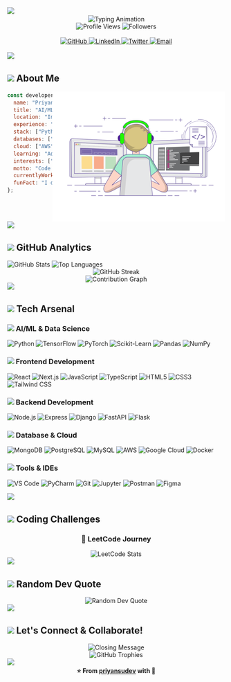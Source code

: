 <img src="https://capsule-render.vercel.app/api?type=waving&color=gradient&customColorList=12,12,8,16,30&height=250&section=header&text=Priyanshu%20Dev&fontSize=50&fontColor=FFFFFF&animation=twinkling&fontAlignY=35&desc=AI/ML%20Developer%20%7C%20Tech%20Innovator&descAlignY=55&descSize=18"/>

<!-- ANIMATED TYPING INTRO -->
<div align="center">
  <img src="https://readme-typing-svg.herokuapp.com?font=JetBrains+Mono&weight=600&size=32&duration=3500&pause=1000&color=6A5ACD&background=00000000&center=true&vCenter=true&multiline=true&width=700&height=120&lines=Welcome+to+my+Digital+Universe+%F0%9F%8C%8C;AI/ML+Engineer+%7C+Full+Stack+Developer;" alt="Typing Animation" />
</div>

<!-- VISIT COUNTER WITH ENHANCED STYLING -->
<div align="center">
  <img src="https://komarev.com/ghpvc/?username=priyanshudevs&color=6A5ACD&style=for-the-badge&label=PROFILE+VIEWS" alt="Profile Views"/>
  <img src="https://img.shields.io/github/followers/priyansudev?label=Followers&style=for-the-badge&color=6A5ACD&labelColor=1a1b27" alt="Followers"/>
</div>

<br>

<!-- ENHANCED SOCIAL LINKS WITH ANIMATIONS -->
<div align="center">
  <a href="https://github.com/priyansudev" target="_blank">
    <img src="https://img.shields.io/badge/GitHub-6A5ACD?style=for-the-badge&logo=github&logoColor=white&labelColor=1a1b27" alt="GitHub"/>
  </a>
  <a href="https://linkedin.com/in/priyanshudev1" target="_blank">
    <img src="https://img.shields.io/badge/-LinkedIn-6A5ACD?style=for-the-badge&logo=linkedin&logoColor=white&labelColor=1a1b27" alt="LinkedIn"/>
  </a>
  <a href="https://twitter.com/priyansudev" target="_blank">
    <img src="https://img.shields.io/badge/-Twitter-6A5ACD?style=for-the-badge&logo=twitter&logoColor=white&labelColor=1a1b27" alt="Twitter"/>
  </a>
  <a href="mailto:your.email@example.com" target="_blank">
    <img src="https://img.shields.io/badge/Email-6A5ACD?style=for-the-badge&logo=gmail&logoColor=white&labelColor=1a1b27" alt="Email"/>
  </a>
</div>

<br>

<!-- ANIMATED DIVIDER -->
<img src="https://user-images.githubusercontent.com/73097560/115834477-dbab4500-a447-11eb-908a-139a6edaec5c.gif">

## <img src="https://media.giphy.com/media/WUlplcMpOCEmTGBtBW/giphy.gif" width="35"> About Me

<img align="right" alt="Coding Animation" width="400" src="https://raw.githubusercontent.com/devSouvik/devSouvik/master/gif3.gif">

```javascript
const developer = {
  name: "Priyanshu Dev",
  title: "AI/ML Engineer & Full Stack Developer",
  location: "India 🇮🇳",
  experience: "Building intelligent solutions",
  stack: ["Python", "TensorFlow", "PyTorch", "React", "Node.js"],
  databases: ["MongoDB", "PostgreSQL", "MySQL"],
  cloud: ["AWS", "Google Cloud", "Azure"],
  learning: "Advanced Deep Learning & MLOps",
  interests: ["Computer Vision", "NLP", "Web Development"],
  motto: "Code with purpose, innovate with passion",
  currentlyWorking: "Next-gen AI applications",
  funFact: "I dream in Python and wake up in JavaScript! 🐍☕"
};
```

<br clear="right"/>

<!-- ANIMATED DIVIDER -->
<img src="https://user-images.githubusercontent.com/73097560/115834477-dbab4500-a447-11eb-908a-139a6edaec5c.gif">

## <img src="https://media.giphy.com/media/iY8CRBdQXODJSCERIr/giphy.gif" width="35"> GitHub Analytics

<div align="left">
  <img height="180em" src="https://github-readme-stats.vercel.app/api?username=priyansudev&show_icons=true&theme=tokyonight&hide_border=true&bg_color=1a1b27&title_color=6A5ACD&text_color=ffffff&icon_color=6A5ACD&border_radius=10" alt="GitHub Stats"/>
  <img height="180em" src="https://github-readme-stats.vercel.app/api/top-langs/?username=priyansudev&layout=compact&theme=tokyonight&hide_border=true&bg_color=1a1b27&title_color=6A5ACD&text_color=ffffff&border_radius=10" alt="Top Languages"/>
</div>

<div align="center">
  <img src="https://github-readme-streak-stats.herokuapp.com?user=priyansudev&theme=tokyonight&hide_border=true&background=1a1b27&stroke=6A5ACD&ring=6A5ACD&fire=ff6b6b&currStreakLabel=6A5ACD&sideNums=ffffff&currStreakNum=ffffff&dates=a9b1d6&sideLabels=a9b1d6&border_radius=10" alt="GitHub Streak"/>
</div>

<!-- CONTRIBUTION GRAPH -->
<div align="center">
  <img src="https://github-readme-activity-graph.vercel.app/graph?username=priyansudev&bg_color=1a1b27&color=6A5ACD&line=6A5ACD&point=ffffff&area=true&hide_border=true&custom_title=Contribution%20Activity&radius=10" alt="Contribution Graph"/>
</div>

<!-- ANIMATED DIVIDER -->
<img src="https://user-images.githubusercontent.com/73097560/115834477-dbab4500-a447-11eb-908a-139a6edaec5c.gif">

## <img src="https://media.giphy.com/media/VgCDAzcKvsR6OM0uWg/giphy.gif" width="35"> Tech Arsenal

### <img src="https://media.giphy.com/media/WFZvB7VIXBgiz3oDXE/giphy.gif" width="25"> AI/ML & Data Science
<p>
  <img src="https://img.shields.io/badge/Python-6A5ACD?style=for-the-badge&logo=python&logoColor=white&labelColor=1a1b27" alt="Python"/>
  <img src="https://img.shields.io/badge/TensorFlow-6A5ACD?style=for-the-badge&logo=tensorflow&logoColor=white&labelColor=1a1b27" alt="TensorFlow"/>
  <img src="https://img.shields.io/badge/PyTorch-6A5ACD?style=for-the-badge&logo=pytorch&logoColor=white&labelColor=1a1b27" alt="PyTorch"/>
  <img src="https://img.shields.io/badge/Scikit--Learn-6A5ACD?style=for-the-badge&logo=scikit-learn&logoColor=white&labelColor=1a1b27" alt="Scikit-Learn"/>
  <img src="https://img.shields.io/badge/Pandas-6A5ACD?style=for-the-badge&logo=pandas&logoColor=white&labelColor=1a1b27" alt="Pandas"/>
  <img src="https://img.shields.io/badge/NumPy-6A5ACD?style=for-the-badge&logo=numpy&logoColor=white&labelColor=1a1b27" alt="NumPy"/>
</p>

### <img src="https://media.giphy.com/media/ln7z2eWriiQAllfVcn/giphy.gif" width="25"> Frontend Development
<p>
  <img src="https://img.shields.io/badge/React-6A5ACD?style=for-the-badge&logo=react&logoColor=white&labelColor=1a1b27" alt="React"/>
  <img src="https://img.shields.io/badge/Next.js-6A5ACD?style=for-the-badge&logo=next.js&logoColor=white&labelColor=1a1b27" alt="Next.js"/>
  <img src="https://img.shields.io/badge/JavaScript-6A5ACD?style=for-the-badge&logo=javascript&logoColor=white&labelColor=1a1b27" alt="JavaScript"/>
  <img src="https://img.shields.io/badge/TypeScript-6A5ACD?style=for-the-badge&logo=typescript&logoColor=white&labelColor=1a1b27" alt="TypeScript"/>
  <img src="https://img.shields.io/badge/HTML5-6A5ACD?style=for-the-badge&logo=html5&logoColor=white&labelColor=1a1b27" alt="HTML5"/>
  <img src="https://img.shields.io/badge/CSS3-6A5ACD?style=for-the-badge&logo=css3&logoColor=white&labelColor=1a1b27" alt="CSS3"/>
  <img src="https://img.shields.io/badge/Tailwind_CSS-6A5ACD?style=for-the-badge&logo=tailwind-css&logoColor=white&labelColor=1a1b27" alt="Tailwind CSS"/>
</p>

### <img src="https://media.giphy.com/media/kdFc8fubgS31b8DsVu/giphy.gif" width="25"> Backend Development
<p>
  <img src="https://img.shields.io/badge/Node.js-6A5ACD?style=for-the-badge&logo=node.js&logoColor=white&labelColor=1a1b27" alt="Node.js"/>
  <img src="https://img.shields.io/badge/Express-6A5ACD?style=for-the-badge&logo=express&logoColor=white&labelColor=1a1b27" alt="Express"/>
  <img src="https://img.shields.io/badge/Django-6A5ACD?style=for-the-badge&logo=django&logoColor=white&labelColor=1a1b27" alt="Django"/>
  <img src="https://img.shields.io/badge/FastAPI-6A5ACD?style=for-the-badge&logo=fastapi&logoColor=white&labelColor=1a1b27" alt="FastAPI"/>
  <img src="https://img.shields.io/badge/Flask-6A5ACD?style=for-the-badge&logo=flask&logoColor=white&labelColor=1a1b27" alt="Flask"/>
</p>

### <img src="https://media.giphy.com/media/SS8CV2rQdlYNLtBCiF/giphy.gif" width="25"> Database & Cloud
<p>
  <img src="https://img.shields.io/badge/MongoDB-6A5ACD?style=for-the-badge&logo=mongodb&logoColor=white&labelColor=1a1b27" alt="MongoDB"/>
  <img src="https://img.shields.io/badge/PostgreSQL-6A5ACD?style=for-the-badge&logo=postgresql&logoColor=white&labelColor=1a1b27" alt="PostgreSQL"/>
  <img src="https://img.shields.io/badge/MySQL-6A5ACD?style=for-the-badge&logo=mysql&logoColor=white&labelColor=1a1b27" alt="MySQL"/>
  <img src="https://img.shields.io/badge/AWS-6A5ACD?style=for-the-badge&logo=amazon-aws&logoColor=white&labelColor=1a1b27" alt="AWS"/>
  <img src="https://img.shields.io/badge/Google_Cloud-6A5ACD?style=for-the-badge&logo=google-cloud&logoColor=white&labelColor=1a1b27" alt="Google Cloud"/>
  <img src="https://img.shields.io/badge/Docker-6A5ACD?style=for-the-badge&logo=docker&logoColor=white&labelColor=1a1b27" alt="Docker"/>
</p>

### <img src="https://media.giphy.com/media/kH1DBkPNyZPOk0BxrM/giphy.gif" width="25"> Tools & IDEs
<p>
  <img src="https://img.shields.io/badge/VS_Code-6A5ACD?style=for-the-badge&logo=visual-studio-code&logoColor=white&labelColor=1a1b27" alt="VS Code"/>
  <img src="https://img.shields.io/badge/PyCharm-6A5ACD?style=for-the-badge&logo=pycharm&logoColor=white&labelColor=1a1b27" alt="PyCharm"/>
  <img src="https://img.shields.io/badge/Git-6A5ACD?style=for-the-badge&logo=git&logoColor=white&labelColor=1a1b27" alt="Git"/>
  <img src="https://img.shields.io/badge/Jupyter-6A5ACD?style=for-the-badge&logo=jupyter&logoColor=white&labelColor=1a1b27" alt="Jupyter"/>
  <img src="https://img.shields.io/badge/Postman-6A5ACD?style=for-the-badge&logo=postman&logoColor=white&labelColor=1a1b27" alt="Postman"/>
  <img src="https://img.shields.io/badge/Figma-6A5ACD?style=for-the-badge&logo=figma&logoColor=white&labelColor=1a1b27" alt="Figma"/>
</p>

<!-- ANIMATED DIVIDER -->
<img src="https://user-images.githubusercontent.com/73097560/115834477-dbab4500-a447-11eb-908a-139a6edaec5c.gif">

## <img src="https://media.giphy.com/media/j2pOGeGYKe2xCCKwfi/giphy.gif" width="35"> Coding Challenges

<div align="center">
  <h3>🧠 LeetCode Journey</h3>
  <img src="https://leetcard.jacoblin.cool/priyanshudev?theme=dark&font=Roboto&ext=heatmap&width=600" alt="LeetCode Stats" />
</div>


<!-- ANIMATED DIVIDER -->
<img src="https://user-images.githubusercontent.com/73097560/115834477-dbab4500-a447-11eb-908a-139a6edaec5c.gif">

## <img src="https://media.giphy.com/media/QssGEmpkyEOhBCb7e1/giphy.gif" width="35"> Random Dev Quote

<div align="center">
  <img src="https://quotes-github-readme.vercel.app/api?type=horizontal&theme=tokyonight&border=true&bg_color=1a1b27&color=6A5ACD&border_color=6A5ACD" alt="Random Dev Quote"/>
</div>

<!-- ANIMATED DIVIDER -->
<img src="https://user-images.githubusercontent.com/73097560/115834477-dbab4500-a447-11eb-908a-139a6edaec5c.gif">

## <img src="https://media.giphy.com/media/ObNTw8Uzwy6KQ/giphy.gif" width="35"> Let's Connect & Collaborate!

<div align="center">
  <img src="https://readme-typing-svg.herokuapp.com?font=JetBrains+Mono&weight=400&size=22&duration=4000&pause=1000&color=6A5ACD&background=00000000&center=true&vCenter=true&width=600&lines=Always+open+to+interesting+conversations!;Let's+build+something+amazing+together!;Feel+free+to+reach+out+anytime!;Coffee+%26+Code+discussions+welcome!+%E2%98%95" alt="Closing Message"/>
</div>

<!-- GITHUB TROPHIES -->
<div align="center">
  <img src="https://github-profile-trophy.vercel.app/?username=priyansudev&theme=discord&no-frame=true&no-bg=true&margin-w=4&row=1" alt="GitHub Trophies"/>
</div>



<!-- FOOTER WITH ENHANCED WAVE -->
<img src="https://capsule-render.vercel.app/api?type=waving&color=gradient&customColorList=12,12,8,16,30&height=150&section=footer&animation=twinkling&reversal=true"/>

<div align="center">
  <b>⭐ From <a href="https://github.com/priyansudev">priyansudev</a> with 💜</b>
  <br>
</div>
